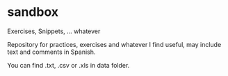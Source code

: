 # sandbox
Exercises, Snippets, ... whatever


Repository for practices, exercises and whatever I find useful, may include text and comments in Spanish.

You can find .txt, .csv or .xls in data folder.
